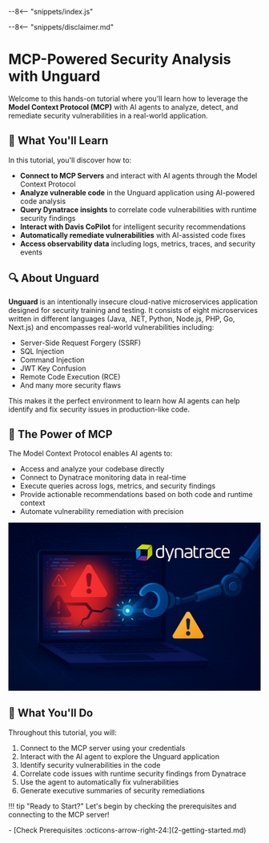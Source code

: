--8<-- "snippets/index.js"

--8<-- "snippets/disclaimer.md"

# MCP-Powered Security Analysis with Unguard

Welcome to this hands-on tutorial where you'll learn how to leverage the **Model Context Protocol (MCP)** with AI agents to analyze, detect, and remediate security vulnerabilities in a real-world application.

## 🎯 What You'll Learn

In this tutorial, you'll discover how to:

- **Connect to MCP Servers** and interact with AI agents through the Model Context Protocol
- **Analyze vulnerable code** in the Unguard application using AI-powered code analysis
- **Query Dynatrace insights** to correlate code vulnerabilities with runtime security findings
- **Interact with Davis CoPilot** for intelligent security recommendations
- **Automatically remediate vulnerabilities** with AI-assisted code fixes
- **Access observability data** including logs, metrics, traces, and security events

## 🔍 About Unguard

**Unguard** is an intentionally insecure cloud-native microservices application designed for security training and testing. It consists of eight microservices written in different languages (Java, .NET, Python, Node.js, PHP, Go, Next.js) and encompasses real-world vulnerabilities including:

- Server-Side Request Forgery (SSRF)
- SQL Injection
- Command Injection
- JWT Key Confusion
- Remote Code Execution (RCE)
- And many more security flaws

This makes it the perfect environment to learn how AI agents can help identify and fix security issues in production-like code.

## 🤖 The Power of MCP

The Model Context Protocol enables AI agents to:

- Access and analyze your codebase directly
- Connect to Dynatrace monitoring data in real-time
- Execute queries across logs, metrics, and security findings
- Provide actionable recommendations based on both code and runtime context
- Automate vulnerability remediation with precision

<p align="center">
  <img src="img/fixing_code.png" alt="AI-Powered Code Analysis" width="600">
</p>

## 🚀 What You'll Do

Throughout this tutorial, you will:

1. Connect to the MCP server using your credentials
2. Interact with the AI agent to explore the Unguard application
3. Identify security vulnerabilities in the code
4. Correlate code issues with runtime security findings from Dynatrace
5. Use the agent to automatically fix vulnerabilities
6. Generate executive summaries of security remediations

!!! tip "Ready to Start?"
    Let's begin by checking the prerequisites and connecting to the MCP server!

<div class="grid cards" markdown>
- [Check Prerequisites :octicons-arrow-right-24:](2-getting-started.md)

